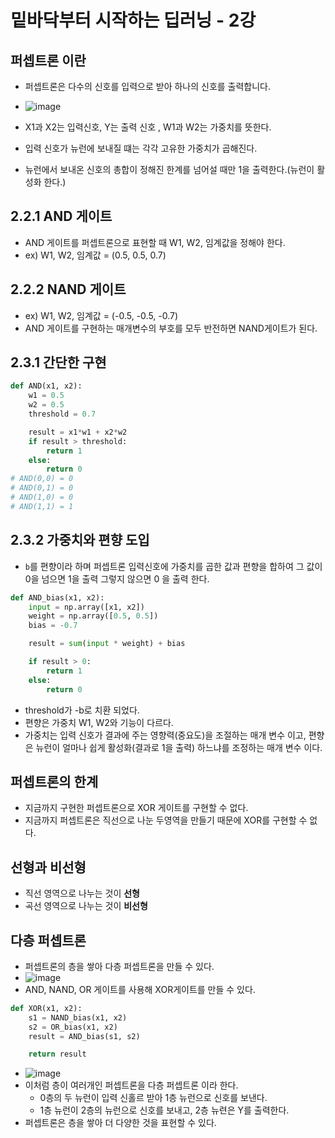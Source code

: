 # 밑바닥부터 시작하는 딥러닝 - 2강

## 퍼셉트론 이란
- 퍼셉트론은 다수의 신호를 입력으로 받아 하나의 신호를 출력합니다.

- ![image](https://img1.daumcdn.net/thumb/R1280x0/?scode=mtistory2&fname=http%3A%2F%2Fcfile3.uf.tistory.com%2Fimage%2F99BDCE4D5B98A1022C95CF)

- X1과 X2는 입력신호, Y는 출력 신호 , W1과 W2는 가중치를 뜻한다.
- 입력 신호가 뉴런에 보내질 떄는 각각 고유한 가중치가 곱해진다.
- 뉴런에서 보내온 신호의 총합이 정해진 한계를 넘어설 때만 1을 출력한다.(뉴런이 활성화 한다.)

## 2.2.1 AND 게이트
- AND 게이트를 퍼셉트론으로 표현할 때 W1, W2, 임계값을 정해야 한다.
- ex) W1, W2, 임계값 = (0.5, 0.5, 0.7)  

## 2.2.2 NAND 게이트
- ex) W1, W2, 임계값 = (-0.5, -0.5, -0.7) 
- AND 게이트를 구현하는 매개변수의 부호를 모두 반전하면 NAND게이트가 된다.

## 2.3.1 간단한 구현
```python
def AND(x1, x2):
    w1 = 0.5
    w2 = 0.5
    threshold = 0.7

    result = x1*w1 + x2*w2
    if result > threshold:
        return 1
    else:
        return 0
# AND(0,0) = 0
# AND(0,1) = 0
# AND(1,0) = 0
# AND(1,1) = 1
```

## 2.3.2 가중치와 편향 도입
- `b`를 편향이라 하며 퍼셉트론 입력신호에 가중치를 곱한 값과 편향을 합하여 그 값이 0을 넘으면 1을 출력 그렇지 않으면 0 을 출력 한다.
``` python
def AND_bias(x1, x2):
    input = np.array([x1, x2])
    weight = np.array([0.5, 0.5])
    bias = -0.7

    result = sum(input * weight) + bias

    if result > 0:
        return 1
    else:
        return 0
```
- threshold가 -b로 치환 되었다.
- 편향은 가중치 W1, W2와 기능이 다르다.
- 가중치는 입력 신호가 결과에 주는 영향력(중요도)을 조절하는 매개 변수 이고, 편향은 뉴런이 얼마나 쉽게 활성화(결과로 1을 출력) 하느냐를 조정하는 매개 변수 이다.

## 퍼셉트론의 한계
- 지금까지 구현한 퍼셉트론으로 XOR 게이트를 구현할 수 없다.
- 지금까지 퍼셉트론은 직선으로 나눈 두영역을 만들기 때문에 XOR를 구현할 수 없다.

## 선형과 비선형
- 직선 영역으로 나누는 것이 **선형**
- 곡선 영역으로 나누는 것이 **비선형**

## 다층 퍼셉트론
- 퍼셉트론의 층을 쌓아 다층 퍼셉트론을 만들 수 있다.
- ![image](https://upload.wikimedia.org/wikipedia/commons/a/a2/254px_3gate_XOR.jpg)
- AND, NAND, OR 게이트를 사용해 XOR게이트를 만들 수 있다.
```python
def XOR(x1, x2):
    s1 = NAND_bias(x1, x2)
    s2 = OR_bias(x1, x2)
    result = AND_bias(s1, s2)

    return result
```
- ![image](https://velog.velcdn.com/post-images/dscwinterstudy/c7389f50-3a21-11ea-ac7b-8be67350a17c/2-13XOR%EC%9D%98-%ED%8D%BC%EC%85%89%ED%8A%B8%EB%A1%A0.png)
- 이처럼 층이 여러개인 퍼셉트론을 다층 퍼셉트론 이라 한다.
  - 0층의 두 뉴런이 입력 신홀르 받아 1층 뉴런으로 신호를 보낸다.
  - 1층 뉴런이 2층의 뉴런으로 신호를 보내고, 2층 뉴련은 Y를 출력한다.
- 퍼셉트론은 층을 쌓아 더 다양한 것을 표현할 수 있다.